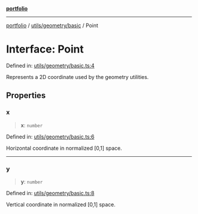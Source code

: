 [**portfolio**](../../../../README.md)

***

[portfolio](../../../../modules.md) / [utils/geometry/basic](../README.md) / Point

# Interface: Point

Defined in: [utils/geometry/basic.ts:4](https://github.com/tnorlund/Portfolio/blob/be280edd56cb0c04f4cc7ed01e36c4afe74e46a0/portfolio/utils/geometry/basic.ts#L4)

Represents a 2D coordinate used by the geometry utilities.

## Properties

### x

> **x**: `number`

Defined in: [utils/geometry/basic.ts:6](https://github.com/tnorlund/Portfolio/blob/be280edd56cb0c04f4cc7ed01e36c4afe74e46a0/portfolio/utils/geometry/basic.ts#L6)

Horizontal coordinate in normalized [0,1] space.

***

### y

> **y**: `number`

Defined in: [utils/geometry/basic.ts:8](https://github.com/tnorlund/Portfolio/blob/be280edd56cb0c04f4cc7ed01e36c4afe74e46a0/portfolio/utils/geometry/basic.ts#L8)

Vertical coordinate in normalized [0,1] space.
